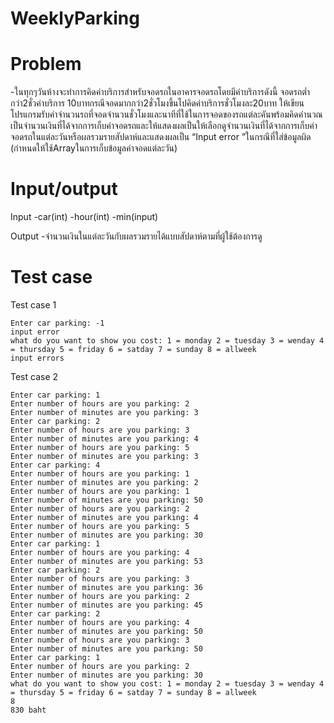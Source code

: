# WeeklyParking
# Problem
 -ในทุกๆวันห้างจะทำการคิดค่าบริการสำหรับจอดรถในอาคารจอดรถโดยมีค่าบริการดังนี้ จอดรถต่ำกว่า2ชั่วค่าบริการ 10บาทกรณีจอดมากกว่า2ชั่วโมงขึ้นไปคิดค่าบริการชั่วโมงละ20บาท ให้เขียนโปรแกรมรับค่าจำนวนรถที่จอดจำนวนชั่วโมงและนาทีที่ใช้ในการจอดของรถแต่ละคันพร้อมคิดคำนวณเป็นจำนวนเงินที่ได้จากการเก็บค่าจอดรถและให้แสดงผลเป็นให้เลือกดูจำนวนเงินที่ได้จากการเก็บค่าจอดรถในแต่ละวันหรือผลรวมรายสัปดาห์และแสดงผลเป็น “Input error ”ในกรณีที่ใส่ข้อมูลผิด
 (กำหนดให้ใช้Arrayในการเก็บข้อมูลค่าจอดแต่ละวัน)

# Input/output

Input 
 -car(int)
 -hour(int)
 -min(input)

Output
 -จำนวนเงินในแต่ละวันกับผลรวมรายได้แบบสัปดาห์ตามที่ผู้ใช้ต้องการดู
# Test case
  Test case 1
   
    Enter car parking: -1
    input error
    what do you want to show you cost: 1 = monday 2 = tuesday 3 = wenday 4 = thursday 5 = friday 6 = satday 7 = sunday 8 = allweek
    input errors

  Test case 2
    
    Enter car parking: 1
    Enter number of hours are you parking: 2
    Enter number of minutes are you parking: 3
    Enter car parking: 2
    Enter number of hours are you parking: 3
    Enter number of minutes are you parking: 4
    Enter number of hours are you parking: 5
    Enter number of minutes are you parking: 3
    Enter car parking: 4
    Enter number of hours are you parking: 1
    Enter number of minutes are you parking: 2
    Enter number of hours are you parking: 1
    Enter number of minutes are you parking: 50
    Enter number of hours are you parking: 2
    Enter number of minutes are you parking: 4
    Enter number of hours are you parking: 5
    Enter number of minutes are you parking: 30
    Enter car parking: 1
    Enter number of hours are you parking: 4
    Enter number of minutes are you parking: 53
    Enter car parking: 2
    Enter number of hours are you parking: 3
    Enter number of minutes are you parking: 36
    Enter number of hours are you parking: 2
    Enter number of minutes are you parking: 45
    Enter car parking: 2
    Enter number of hours are you parking: 4
    Enter number of minutes are you parking: 50
    Enter number of hours are you parking: 3
    Enter number of minutes are you parking: 50
    Enter car parking: 1
    Enter number of hours are you parking: 2
    Enter number of minutes are you parking: 30
    what do you want to show you cost: 1 = monday 2 = tuesday 3 = wenday 4 = thursday 5 = friday 6 = satday 7 = sunday 8 = allweek
    8
    830 baht

    